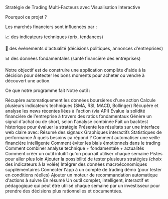 Stratégie de Trading Multi-Facteurs avec Visualisation Interactive

Pourquoi ce projet ?

Les marchés financiers sont influencés par :

📈 des indicateurs techniques (prix, tendances)

📰 des événements d'actualité (décisions politiques, annonces d'entreprises)

📊 des données fondamentales (santé financière des entreprises)

Notre objectif est de construire une application complète d'aide à la décision pour détecter les bons moments pour acheter ou vendre à découvert une action.

Ce que notre programme fait
Notre outil :

Récupère automatiquement les données boursières d'une action
Calcule plusieurs indicateurs techniques (SMA, RSI, MACD, Bollinger)
Récupère et analyse les news récentes liées à l'action (via API)
Évalue la solidité financière de l'entreprise à travers des ratios fondamentaux
Génère un signal d'achat ou de short, selon l'analyse combinée
Fait un backtest historique pour évaluer la stratégie
Présente les résultats sur une interface web claire avec:
Résumé des signaux
Graphiques interactifs
Statistiques de performance
À quels besoins ça répond ?
Comment automatiser une veille financière intelligente
Comment éviter les biais émotionnels dans le trading
Comment combiner analyse technique + fondamentale + actualités
Comment créer un outil intuitif qu'on pourrait utiliser chaque semaine
Pistes pour aller plus loin
Ajouter la possibilité de tester plusieurs stratégies (choix des indicateurs à la volée)
Intégrer des données macroéconomiques supplémentaires
Connecter l'app à un compte de trading démo (pour tester en conditions réelles)
Ajouter un moteur de recommandation automatique d'actions à suivre
En résumé
Un outil complet, intelligent, interactif et pédagogique qui peut être utilisé chaque semaine par un investisseur pour prendre des décisions plus rationnelles et documentées.
